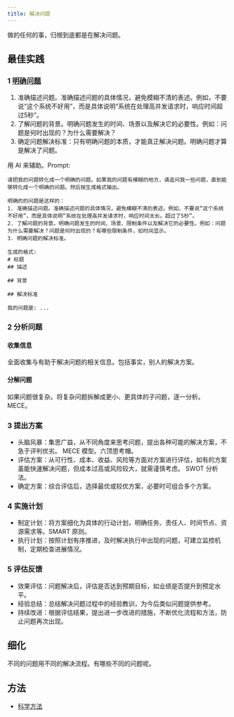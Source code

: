 ```yaml
---
title: 解决问题
---
```


做的任何的事，归根到底都是在解决问题。

## 最佳实践
### 1 [明确问题](../p/problem-define.md)
1. 准确描述问题。准确描述问题的具体情况，避免模糊不清的表述。例如，不要说“这个系统不好用”，而是具体说明“系统在处理高并发请求时，响应时间超过5秒”。
2. 了解问题的背景。明确问题发生的时间、场景以及解决它的必要性。例如：问题是何时出现的？为什么需要解决？
3. 确定问题解决标准：只有明确问题的本质，才能真正解决问题。明确问题才算是解决了问题。

用 AI 来辅助。Prompt:
```
请把我的问题转化成一个明确的问题。如果我的问题有模糊的地方，请追问我一些问题，直到能够转化成一个明确的问题。然后按生成格式输出。

明确的的问题是这样的：
1. 准确描述问题。准确描述问题的具体情况，避免模糊不清的表述。例如，不要说“这个系统不好用”，而是具体说明“系统在处理高并发请求时，响应时间太长。超过了5秒”。
2. 了解问题的背景。明确问题发生的时间、场景、限制条件以及解决它的必要性。例如：问题为什么需要解决？问题是何时出现的？有哪些限制条件，如时间显示。
3. 明确问题的解决标准。

生成的格式:
# 标题
## 描述

## 背景

## 解决标准

我的问题是: ...

```

### 2 分析问题
#### 收集信息
全面收集与有助于解决问题的相关信息。包括事实，别人的解决方案。

#### 分解问题
如果问题很复杂。将复杂问题拆解成更小、更具体的子问题，逐一分析。 MECE。



### 3 提出方案
- 头脑风暴：集思广益，从不同角度来思考问题，提出各种可能的解决方案，不急于评判优劣。 MECE 模型。六顶思考帽。
- 评估方案：从可行性、成本、收益、风险等方面对方案进行评估，如有的方案虽能快速解决问题，但成本过高或风险较大，就需谨慎考虑。 SWOT 分析法。
- 确定方案：综合评估后，选择最优或较优方案，必要时可组合多个方案。

### 4 实施计划
- 制定计划：将方案细化为具体的行动计划，明确任务、责任人、时间节点、资源需求等。SMART 原则。
- 执行计划：按照计划有序推进，及时解决执行中出现的问题，可建立监控机制，定期检查进展情况。
 
### 5 评估反馈
- 效果评估：问题解决后，评估是否达到预期目标，如业绩是否提升到预定水平。
- 经验总结：总结解决问题过程中的经验教训，为今后类似问题提供参考。
- 持续改进：根据评估结果，提出进一步改进的措施，不断优化流程和方法，防止问题再次出现。

## 细化
不同的问题用不同的解决流程。有哪些不同的问题呢。

## 方法
* [科学方法](../s/science.md)